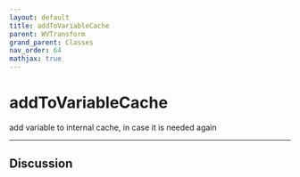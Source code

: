 ```yaml
---
layout: default
title: addToVariableCache
parent: WVTransform
grand_parent: Classes
nav_order: 64
mathjax: true
---
```


#  addToVariableCache

add variable to internal cache, in case it is needed again


---

## Discussion

  

